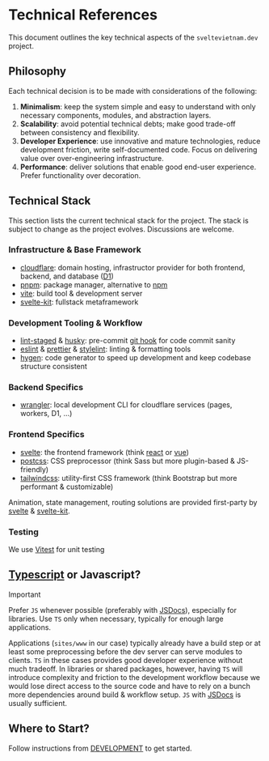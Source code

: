 # Technical References

This document outlines the key technical aspects of the `sveltevietnam.dev` project.

## Philosophy

Each technical decision is to be made with considerations of the following:

1. **Minimalism**: keep the system simple and easy to understand with only necessary components, modules, and abstraction layers.
2. **Scalability**: avoid potential technical debts; make good trade-off between consistency and flexibility.
3. **Developer Experience**: use innovative and mature technologies, reduce development friction, write self-documented code. Focus on delivering value over over-engineering infrastructure.
4. **Performance**: deliver solutions that enable good end-user experience. Prefer functionality over decoration.

## Technical Stack

This section lists the current technical stack for the project. The stack is subject to change as the project evolves. Discussions are welcome.

### Infrastructure & Base Framework

- [cloudflare]: domain hosting, infrastructor provider for both frontend, backend, and database ([D1][cloudflare.d1])
- [pnpm]: package manager, alternative to [npm]
- [vite]: build tool & development server
- [svelte-kit]: fullstack metaframework

### Development Tooling & Workflow

- [lint-staged] & [husky]: pre-commit [git hook](https://git-scm.com/docs/githooks) for code commit sanity
- [eslint] & [prettier] & [stylelint]: linting & formatting tools
- [hygen]: code generator to speed up development and keep codebase structure consistent

### Backend Specifics

- [wrangler][cloudflare.wrangler]: local development CLI for cloudflare services (pages, workers, D1, ...)

### Frontend Specifics

- [svelte]: the frontend framework (think [react] or [vue])
- [postcss]: CSS preprocessor (think Sass but more plugin-based & JS-friendly)
- [tailwindcss]: utility-first CSS framework (think Bootstrap but more performant & customizable)

Animation, state management, routing solutions are provided first-party by [svelte] & [svelte-kit].

### Testing

We use [Vitest] for unit testing

## [Typescript] or Javascript?

> [!IMPORTANT]
> Prefer `JS` whenever possible (preferably with [JSDocs]), especially for libraries. Use `TS` only when necessary, typically for enough large applications.

Applications (`sites/www` in our case) typically already have a build step or at least some preprocessing before the dev server can serve modules to clients. `TS` in these cases provides good developer experience without much tradeoff. In libraries or shared packages, however, having `TS` will introduce complexity and friction to the development workflow because we would lose direct access to the source code and have to rely on a bunch more dependencies around build & workflow setup. `JS` with [JSDocs] is usually sufficient.

## Where to Start?

Follow instructions from [DEVELOPMENT](./DEVELOPMENT.md) to get started.

[cloudflare]: https://www.cloudflare.com/
[cloudflare.d1]: https://developers.cloudflare.com/d1/
[cloudflare.wrangler]: https://developers.cloudflare.com/workers/wrangler/
[typescript]: https://www.typescriptlang.org
[svelte]: https://svelte.dev/
[svelte-kit]: https://kit.svelte.dev/
[postcss]: https://postcss.org/
[tailwindcss]: https://tailwindcss.com/
[vite]: https://vitejs.dev/
[vitest]: https://vitest.dev/
[playwright]: https://playwright.dev/
[lint-staged]: https://github.com/okonet/lint-staged
[eslint]: https://eslint.org
[prettier]: https://prettier.io
[pnpm]: https://pnpm.io/
[npm]: https://github.com/npm
[stylelint]: https://stylelint.io/
[hygen]: https://www.hygen.io/
[react]: https://react.dev/
[vue]: https://vuejs.org/
[husky]: https://typicode.github.io/husky/
[jsdocs]: https://www.typescriptlang.org/docs/handbook/jsdoc-supported-types.html
